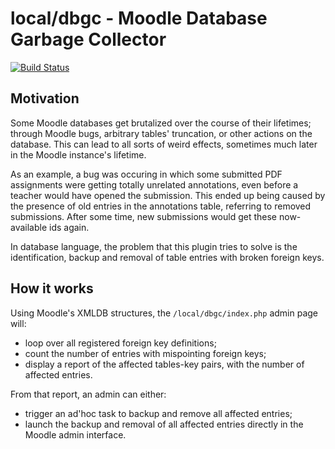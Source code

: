 # local/dbgc - Moodle Database Garbage Collector

[![Build Status](https://travis-ci.com/liip/moodle-local_dbgc.svg?branch=master)](https://travis-ci.com/liip/moodle-local_dbgc)

## Motivation

Some Moodle databases get brutalized over the course of their lifetimes; through Moodle bugs, arbitrary tables' truncation, or other actions on the database.
This can lead to all sorts of weird effects, sometimes much later in the Moodle instance's lifetime.

As an example, a bug was occuring in which some submitted PDF assignments were getting totally unrelated annotations, even before a teacher would have opened the submission.
This ended up being caused by the presence of old entries in the annotations table, referring to removed submissions. After some time, new submissions would get these now-available ids again.

In database language, the problem that this plugin tries to solve is the identification, backup and removal of table entries with broken foreign keys.

## How it works

Using Moodle's XMLDB structures, the `/local/dbgc/index.php` admin page will:

* loop over all registered foreign key definitions;
* count the number of entries with mispointing foreign keys;
* display a report of the affected tables-key pairs, with the number of affected entries.

From that report, an admin can either:

* trigger an ad'hoc task to backup and remove all affected entries;
* launch the backup and removal of all affected entries directly in the Moodle admin interface.
